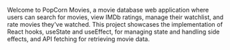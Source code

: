 
Welcome to PopCorn Movies, a movie database web application where users can search for movies, view IMDb ratings, manage their watchlist, and rate movies they've watched. This project showcases the implementation of React hooks, useState and useEffect, for managing state and handling side effects, and API fetching for retrieving movie data.
